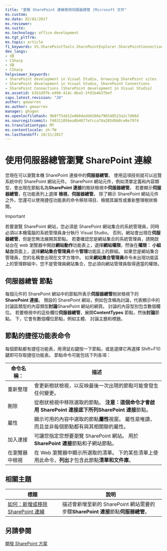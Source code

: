 ```yaml
---
title: "瀏覽 SharePoint 連線使用伺服器總管 |Microsoft 文件"
ms.custom: 
ms.date: 02/02/2017
ms.reviewer: 
ms.suite: 
ms.technology: office-development
ms.tgt_pltfrm: 
ms.topic: article
f1_keywords: VS.SharePointTools.SharePointExplorer.SharePointConnection
dev_langs:
- VB
- CSharp
- VB
- CSharp
helpviewer_keywords:
- SharePoint development in Visual Studio, browsing SharePoint sites
- SharePoint development in Visual Studio, SharePoint Connections
- SharePoint Connections [SharePoint development in Visual Studio]
ms.assetid: b3b1d97b-e990-414c-8ba5-3fd1b463fbef
caps.latest.revision: "20"
author: gewarren
ms.author: gewarren
manager: ghogen
ms.openlocfilehash: 9b8f75dd12e0684edd4260e796540523a2c7d08d
ms.sourcegitcommit: f40311056ea0b4677efcca74a285dbb0ce0e7974
ms.translationtype: MT
ms.contentlocale: zh-TW
ms.lasthandoff: 10/31/2017
---
```

# <a name="browsing-sharepoint-connections-using-server-explorer"></a>使用伺服器總管瀏覽 SharePoint 連線
  您現在可以瀏覽本機 SharePoint 連接中的**伺服器總管**。 使用這項技術就可以巡覽系統中的 SharePoint 網站元件。 SharePoint 網站元件，例如清單定義和內容類型，會出現在節點名為**SharePoint 連接**的樹狀檢視中**伺服器總管**。 若要顯示**伺服器總管**，在功能表列上選擇 **檢視**，**伺服器總管**。 除了顯示 SharePoint 網站元件之外，您還可以使用捷徑功能表的命令移除項目、檢閱其屬性或重新整理樹狀檢閱。  
  
> [!IMPORTANT]  
>  若要瀏覽 SharePoint 網站，您必須是 SharePoint 網站集合的系統管理員，同時必須以本機電腦的系統管理員身分執行 Visual Studio。 否則，網站會出現在**伺服器總管**，但是您無法展開其節點。 若要確認您是網站集合的系統管理員，請開啟站台在 web 瀏覽器中開啟**網站動作**功能表上，選擇**網站權限**，然後在**權限： 小組站台**頁面上，選擇**網站集合管理員**命令**管理**功能區上的群組。 如果您是網站集合管理員，您的名稱會出現在文字方塊中。 如果**網站集合管理員**命令未出現功能區上的管理群組中，您不是管理員網站集合，您必須向網站管理員取得適當的權限。  
  
## <a name="server-explorer-nodes"></a>伺服器總管 節點  
 每個元件的 SharePoint 網站中的節點所表示**伺服器總管**樹狀檢視下的**SharePoint 連接**。 預設的 SharePoint 網站，例如包含稱為討論，代表顯示中的討論區類型的內容類型**討論**SharePoint 網站的網頁。 討論的內容型別包含數個欄位。 若要檢視中的這些欄位**伺服器總管**，展開**ContentTypes**  節點，然後**討論**節點。 下，它會有數個欄位節點，例如主體、 討論主題和標題。  
  
## <a name="node-shortcut-menu-commands"></a>節點的捷徑功能表命令  
 每個節點都有捷徑功能表，用滑鼠右鍵按一下節點，或是選擇它再選擇 Shift+F10 鍵即可存取捷徑功能表。 節點命令可能包括下列各項：  
  
|命令名稱：|描述|  
|------------------|-----------------|  
|重新整理|會更新樹狀檢視，以反映最後一次出現的節點可能會發生任何變更。|  
|刪除|從樹狀檢視中移除選取的節點。 **注意：**這個命令才會啟用 SharePoint 連接底下所列**SharePoint 連接**節點。|  
|屬性|顯示可用的內容中選取的節點**屬性**視窗。 屬性是唯讀，而且並非每個節點都有與其相關聯的屬性。|  
|加入連接|可讓您指定您想要瀏覽 SharePoint 網站。 用於**SharePoint 連接**節點和子網站節點。|  
|在瀏覽器中檢視|在 Web 瀏覽器中顯示所選取的清單。 下的某些清單上使用此命令，**列出**才包含此節點**清單和文件庫**。|  
  
## <a name="related-topics"></a>相關主題  
  
|標題|說明|  
|-----------|-----------------|  
|[如何：新增或移除 SharePoint 連線](../sharepoint/how-to-add-or-remove-sharepoint-connections.md)|描述會新增至新的 SharePoint 網站需要的步驟**SharePoint 連接**節點**伺服器總管**。|  
  
## <a name="see-also"></a>另請參閱  
 [開發 SharePoint 方案](../sharepoint/developing-sharepoint-solutions.md)  
  
  